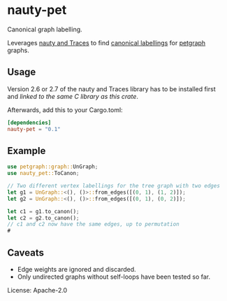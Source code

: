 # nauty-pet

Canonical graph labelling.

Leverages [nauty and Traces](http://pallini.di.uniroma1.it/) to
find [canonical
labellings](https://en.wikipedia.org/wiki/Graph_canonization) for
[petgraph](https://github.com/petgraph/petgraph) graphs.

## Usage

Version 2.6 or 2.7 of the nauty and Traces library has to be
installed first and _linked to the same C library as this crate_.

Afterwards, add this to your Cargo.toml:
```toml
[dependencies]
nauty-pet = "0.1"
```

## Example

```rust
use petgraph::graph::UnGraph;
use nauty_pet::ToCanon;

// Two different vertex labellings for the tree graph with two edges
let g1 = UnGraph::<(), ()>::from_edges([(0, 1), (1, 2)]);
let g2 = UnGraph::<(), ()>::from_edges([(0, 1), (0, 2)]);

let c1 = g1.to_canon();
let c2 = g2.to_canon();
// c1 and c2 now have the same edges, up to permutation
#
```

## Caveats

- Edge weights are ignored and discarded.
- Only undirected graphs without self-loops have been tested so far.


License: Apache-2.0
